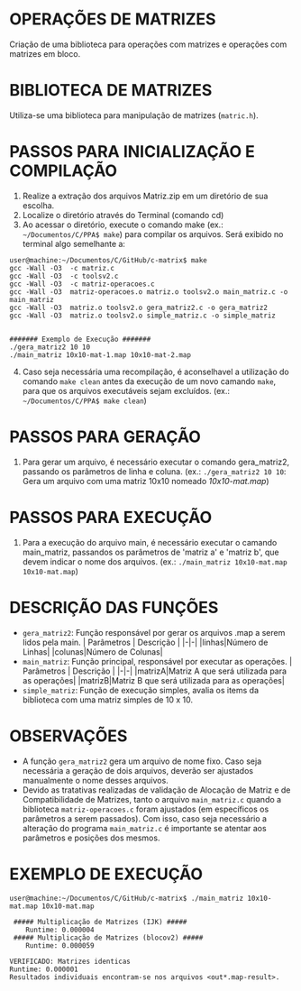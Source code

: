 # OPERAÇÕES DE MATRIZES 
Criação de uma biblioteca para operações com matrizes e operações com matrizes em bloco.

# BIBLIOTECA DE MATRIZES 
Utiliza-se uma biblioteca para manipulação de matrizes (`matric.h`).

# PASSOS PARA INICIALIZAÇÃO E COMPILAÇÃO
1. Realize a extração dos arquivos Matriz.zip em um diretório de sua escolha.
2. Localize o diretório através do Terminal (comando cd)
3. Ao acessar o diretório, execute o comando make (ex.: `~/Documentos/C/PPA$ make`) para compilar os arquivos. Será exibido no terminal algo semelhante a:
```
user@machine:~/Documentos/C/GitHub/c-matrix$ make
gcc -Wall -O3  -c matriz.c
gcc -Wall -O3  -c toolsv2.c
gcc -Wall -O3  -c matriz-operacoes.c
gcc -Wall -O3  matriz-operacoes.o matriz.o toolsv2.o main_matriz.c -o main_matriz 
gcc -Wall -O3  matriz.o toolsv2.o gera_matriz2.c -o gera_matriz2 
gcc -Wall -O3  matriz.o toolsv2.o simple_matriz.c -o simple_matriz 


####### Exemplo de Execução #######
./gera_matriz2 10 10
./main_matriz 10x10-mat-1.map 10x10-mat-2.map
```
4. Caso seja necessária uma recompilação, é aconselhavel a utilização do comando `make clean` antes da execução de um novo camando `make`, para que os arquivos executáveis sejam excluídos. (ex.: `~/Documentos/C/PPA$ make clean`)

# PASSOS PARA GERAÇÃO
1. Para gerar um arquivo, é necessário executar o comando gera_matriz2, passando os parâmetros de linha e coluna. (ex.: `./gera_matriz2 10 10`: Gera um arquivo com uma matriz 10x10 nomeado _10x10-mat.map_)

# PASSOS PARA EXECUÇÃO
1. Para a execução do arquivo main, é necessário executar o camando main_matriz, passandos os parâmetros de 'matriz a' e 'matriz b', que devem indicar o nome dos arquivos. (ex.: `./main_matriz 10x10-mat.map 10x10-mat.map`)

# DESCRIÇÃO DAS FUNÇÕES
* `gera_matriz2`: Função responsável por gerar os arquivos .map a serem lidos pela main.
    | Parâmetros  | Descrição     |
    |-|-|
    |linhas|Número de Linhas|
    |colunas|Número de Colunas|
* `main_matriz`: Função principal, responsável por executar as operações.
    | Parâmetros  | Descrição     |
    |-|-|
    |matrizA|Matriz A que será utilizada para as operações|
    |matrizB|Matriz B que será utilizada para as operações|
* `simple_matriz`: Função de execução simples, avalia os items da biblioteca com uma matriz simples de 10 x 10.

# OBSERVAÇÕES
* A função `gera_matriz2` gera um arquivo de nome fixo. Caso seja necessária a geração de dois arquivos, deverão ser ajustados manualmente o nome desses arquivos.
* Devido as tratativas realizadas de validação de Alocação de Matriz e de Compatibilidade de Matrizes, tanto o arquivo `main_matriz.c` quando a biblioteca `matriz-operacoes.c` foram ajustados (em específicos os parâmetros a serem passados). Com isso, caso seja necessário a alteração do programa `main_matriz.c` é importante se atentar aos parâmetros e posições dos mesmos.

# EXEMPLO DE EXECUÇÃO
```
user@machine:~/Documentos/C/GitHub/c-matrix$ ./main_matriz 10x10-mat.map 10x10-mat.map 

 ##### Multiplicação de Matrizes (IJK) #####
	Runtime: 0.000004
 ##### Multiplicação de Matrizes (blocov2) #####
	Runtime: 0.000059

VERIFICADO: Matrizes identicas
Runtime: 0.000001
Resultados individuais encontram-se nos arquivos <out*.map-result>.
```